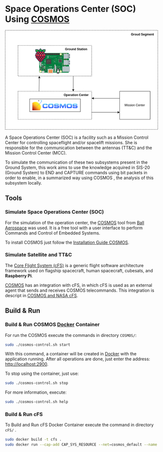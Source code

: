 <!DOCTYPE html>
<html lang="en">
<head>
    <meta charset="UTF-8">
    <meta http-equiv="X-UA-Compatible" content="IE=edge">
    <meta name="viewport" content="width=device-width, initial-scale=1.0">
    <link rel="stylesheet" href="https://cdn.jsdelivr.net/npm/@fortawesome/fontawesome-free@6.2.0/css/fontawesome.min.css">
    <link rel="stylesheet" href="index.css">
    <title>README</title>
</head>
<body>

# Space Operations Center (SOC) Using [COSMOS](https://ballaerospace.github.io/cosmos-website/)

![](img/overview.png)

A Space Operations Center (SOC) is a facility such as a Mission Control Center for controlling spaceflight and/or spacelift missions. She is responsible for the communication between the antennas (TT&C) and the Mission Control Center (MCC).

To simulate the communication of these two subsystems present in the Ground System, this work aims to use the knowledge acquired in SIS-20 (Ground System) to END and CAPTURE commands using bit packets in order to enable, in a summarized way using COSMOS , the analysis of this subsystem locally.

## Tools

### Simulate Space Operations Center (SOC)

For the simulation of the operation center, the [COSMOS](https://ballaerospace.github.io/cosmos-website/) tool from [Ball Aerospace](https://ballaerospace.github.io/) was used. It is a free tool with a user interface to perform Commands and Control of Embedded Systems.

To install COSMOS just follow the [Installation Guide COSMOS](https://ballaerospace.github.io/cosmos-website/docs/v5/installation).

### Simulate Satellite and TT&C

The [Core Flight System (cFS)](https://github.com/nasa/cFS) is a generic flight software architecture framework used on flagship spacecraft, human spacecraft, cubesats, and **Raspberry Pi**. 

[COSMOS](https://ballaerospace.github.io/cosmos-website/) has an integration with cFS, in which cFS is used as an external agent that sends and receives COSMOS telecommands. This integration is descript in [COSMOS and NASA cFS](https://ballaerospace.github.io/cosmos-website/docs/v5/cfs).

## Build & Run

### Build & Run COSMOS [Docker](https://www.docker.com/) Container 

For run the COSMOS execute the commands in directory `COSMOS/`:

```sh
sudo ./cosmos-control.sh start
```

With this command, a container will be created in [Docker](https://www.docker.com/) with the application running. After all operations are done, just enter the address: <a href="http://localhost:2900" target="_blank" >http://localhost:2900</a>.

To stop using the container, just use:

```sh
sudo ./cosmos-control.sh stop
```

For more information, execute:

```sh
sudo ./cosmos-control.sh help
```

### Build & Run cFS

To Build and Run cFS Docker Container execute the command in directory `cFS/` .

```sh
sudo docker build -t cfs .
sudo docker run --cap-add CAP_SYS_RESOURCE --net=cosmos_default --name cfs -p1234:1234 -p1235:1235 cfs
```


</body>
</html>


